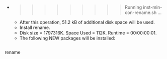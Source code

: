 * >>>>>>>>> Running inst-min-con-rename.sh ...
  * After this operation, 51.2 kB of additional disk space will be used.
  * Install rename.
  * Disk size = 1797316K. Space Used = 112K. Runtime = 00:00:00:01.
  * The following NEW packages will be installed:
  ```bash
rename
  ```
